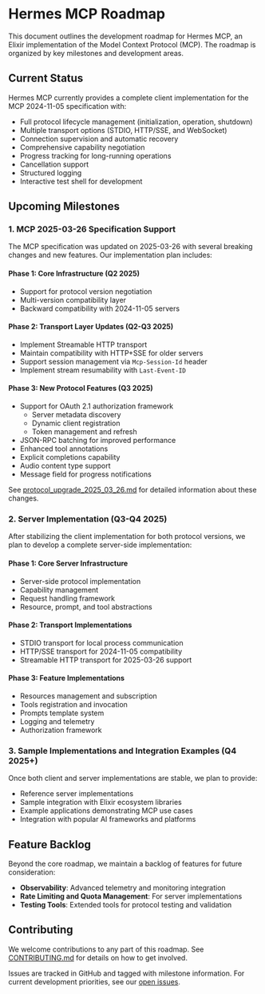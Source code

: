 # Hermes MCP Roadmap

This document outlines the development roadmap for Hermes MCP, an Elixir implementation of the Model Context Protocol (MCP). The roadmap is organized by key milestones and development areas.

## Current Status

Hermes MCP currently provides a complete client implementation for the MCP 2024-11-05 specification with:

- Full protocol lifecycle management (initialization, operation, shutdown)
- Multiple transport options (STDIO, HTTP/SSE, and WebSocket)
- Connection supervision and automatic recovery
- Comprehensive capability negotiation
- Progress tracking for long-running operations
- Cancellation support
- Structured logging
- Interactive test shell for development

## Upcoming Milestones

### 1. MCP 2025-03-26 Specification Support

The MCP specification was updated on 2025-03-26 with several breaking changes and new features. Our implementation plan includes:

#### Phase 1: Core Infrastructure (Q2 2025)

- Support for protocol version negotiation
- Multi-version compatibility layer
- Backward compatibility with 2024-11-05 servers

#### Phase 2: Transport Layer Updates (Q2-Q3 2025)

- Implement Streamable HTTP transport
- Maintain compatibility with HTTP+SSE for older servers
- Support session management via `Mcp-Session-Id` header
- Implement stream resumability with `Last-Event-ID`

#### Phase 3: New Protocol Features (Q3 2025)

- Support for OAuth 2.1 authorization framework
  - Server metadata discovery
  - Dynamic client registration
  - Token management and refresh
- JSON-RPC batching for improved performance
- Enhanced tool annotations
- Explicit completions capability
- Audio content type support
- Message field for progress notifications

See [protocol_upgrade_2025_03_26.md](./pages/protocol_upgrade_2025_03_26.md) for detailed information about these changes.

### 2. Server Implementation (Q3-Q4 2025)

After stabilizing the client implementation for both protocol versions, we plan to develop a complete server-side implementation:

#### Phase 1: Core Server Infrastructure

- Server-side protocol implementation
- Capability management
- Request handling framework
- Resource, prompt, and tool abstractions

#### Phase 2: Transport Implementations

- STDIO transport for local process communication
- HTTP/SSE transport for 2024-11-05 compatibility
- Streamable HTTP transport for 2025-03-26 support

#### Phase 3: Feature Implementations

- Resources management and subscription
- Tools registration and invocation
- Prompts template system
- Logging and telemetry
- Authorization framework

### 3. Sample Implementations and Integration Examples (Q4 2025+)

Once both client and server implementations are stable, we plan to provide:

- Reference server implementations
- Sample integration with Elixir ecosystem libraries
- Example applications demonstrating MCP use cases
- Integration with popular AI frameworks and platforms

## Feature Backlog

Beyond the core roadmap, we maintain a backlog of features for future consideration:

- **Observability**: Advanced telemetry and monitoring integration
- **Rate Limiting and Quota Management**: For server implementations
- **Testing Tools**: Extended tools for protocol testing and validation

## Contributing

We welcome contributions to any part of this roadmap. See [CONTRIBUTING.md](./CONTRIBUTING.md) for details on how to get involved.

Issues are tracked in GitHub and tagged with milestone information. For current development priorities, see our [open issues](https://github.com/cloudwalk/hermes-mcp/issues).
